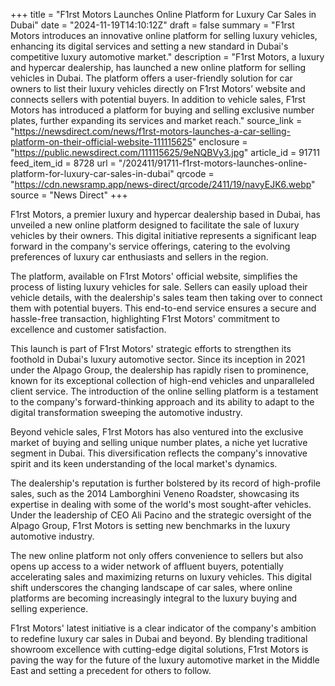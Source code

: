 +++
title = "F1rst Motors Launches Online Platform for Luxury Car Sales in Dubai"
date = "2024-11-19T14:10:12Z"
draft = false
summary = "F1rst Motors introduces an innovative online platform for selling luxury vehicles, enhancing its digital services and setting a new standard in Dubai's competitive luxury automotive market."
description = "F1rst Motors, a luxury and hypercar dealership, has launched a new online platform for selling vehicles in Dubai. The platform offers a user-friendly solution for car owners to list their luxury vehicles directly on F1rst Motors’ website and connects sellers with potential buyers. In addition to vehicle sales, F1rst Motors has introduced a platform for buying and selling exclusive number plates, further expanding its services and market reach."
source_link = "https://newsdirect.com/news/f1rst-motors-launches-a-car-selling-platform-on-their-official-website-111115625"
enclosure = "https://public.newsdirect.com/111115625/9eNQBVy3.jpg"
article_id = 91711
feed_item_id = 8728
url = "/202411/91711-f1rst-motors-launches-online-platform-for-luxury-car-sales-in-dubai"
qrcode = "https://cdn.newsramp.app/news-direct/qrcode/2411/19/navyEJK6.webp"
source = "News Direct"
+++

<p>F1rst Motors, a premier luxury and hypercar dealership based in Dubai, has unveiled a new online platform designed to facilitate the sale of luxury vehicles by their owners. This digital initiative represents a significant leap forward in the company's service offerings, catering to the evolving preferences of luxury car enthusiasts and sellers in the region.</p><p>The platform, available on F1rst Motors' official website, simplifies the process of listing luxury vehicles for sale. Sellers can easily upload their vehicle details, with the dealership's sales team then taking over to connect them with potential buyers. This end-to-end service ensures a secure and hassle-free transaction, highlighting F1rst Motors' commitment to excellence and customer satisfaction.</p><p>This launch is part of F1rst Motors' strategic efforts to strengthen its foothold in Dubai's luxury automotive sector. Since its inception in 2021 under the Alpago Group, the dealership has rapidly risen to prominence, known for its exceptional collection of high-end vehicles and unparalleled client service. The introduction of the online selling platform is a testament to the company's forward-thinking approach and its ability to adapt to the digital transformation sweeping the automotive industry.</p><p>Beyond vehicle sales, F1rst Motors has also ventured into the exclusive market of buying and selling unique number plates, a niche yet lucrative segment in Dubai. This diversification reflects the company's innovative spirit and its keen understanding of the local market's dynamics.</p><p>The dealership's reputation is further bolstered by its record of high-profile sales, such as the 2014 Lamborghini Veneno Roadster, showcasing its expertise in dealing with some of the world's most sought-after vehicles. Under the leadership of CEO Ali Pacino and the strategic oversight of the Alpago Group, F1rst Motors is setting new benchmarks in the luxury automotive industry.</p><p>The new online platform not only offers convenience to sellers but also opens up access to a wider network of affluent buyers, potentially accelerating sales and maximizing returns on luxury vehicles. This digital shift underscores the changing landscape of car sales, where online platforms are becoming increasingly integral to the luxury buying and selling experience.</p><p>F1rst Motors' latest initiative is a clear indicator of the company's ambition to redefine luxury car sales in Dubai and beyond. By blending traditional showroom excellence with cutting-edge digital solutions, F1rst Motors is paving the way for the future of the luxury automotive market in the Middle East and setting a precedent for others to follow.</p>